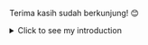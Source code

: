 Terima kasih sudah berkunjung! 😊

<details>
<summary>Click to see my introduction</summary>

<!DOCTYPE html>
<html lang="en">
<head>
    <meta charset="UTF-8">
    <meta name="viewport" content="width=device-width, initial-scale=1.0">
    <title>Introduction</title>
</head>
<body>
    <h1>Hallo👋, aku Daffa seorang programming pemula</h1>
    <p><strong>Nama:</strong> Daffa Aditya Pratama</p>
    <p><strong>Umur:</strong> 15</p>
    <p><strong>Pasangan:</strong> Sorasaki Hina</p>
    <p><strong>Hobi:</strong> Coding dan bermain game</p>
    <p><strong>Information:</strong> A boy who likes coding and playing games</p>
    <img src="https://files.catbox.moe/lm4duh.jpg" alt="Daffa's Image" width="300">
</body>
</html>

</details>
